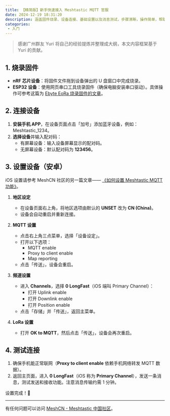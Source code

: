 ```yaml
---
title: 【精简版】新手快速接入 Meshtastic MQTT 官服
date: 2024-12-19 18:31:20
description: 涵盖固件烧录、设备连接、基础设置以及消息测试，步骤清晰，操作简单，帮助用户在最短时间内完成 MQTT 配置并投入使用。
categories:
 - 入门
---
```


> 感谢广州群友 Yuri 将自己的经验提炼并整理成大纲，本文内容框架基于 Yuri 的贡献。

## 1. 烧录固件
- **nRF 芯片设备**：将固件文件拖到设备弹出的 U 盘窗口中完成烧录。
- **ESP32 设备**：使用网页串口工具烧录固件（确保电脑安装串口驱动）。具体操作可参考这篇为 [Ebyte EoRa 烧录固件的文章](http://localhost:4000/flash-meshtastic-firmware-ebyte-eora-s3/)。

## 2. 连接设备
1. **安装手机 APP**，在设备页面点击「加号」添加蓝牙设备，例如：Meshtastic_1234。
2. **选择设备**并输入配对码：
   - 有屏幕设备：输入设备屏幕显示的配对码。
   - 无屏幕设备：默认配对码为 **123456**。

## 3. 设置设备（安卓）

iOS 设置请参考 MeshCN 社区的另一篇文章—— [《如何设置 Meshtastic MQTT 功能》](https://meshcn.net/how-to-connect-meshtastic-mqtt/)。

1. **地区设定**  
   - 在设备页面右上角，将地区选项由默认的 **UNSET** 改为 **CN (China)**。
   - 设备会自动重启并重新连接。

2. **MQTT 设置**  
   - 点击右上角三点菜单，选择「设备设定」。  
   - 打开以下选项：
     - MQTT enable
     - Proxy to client enable
     - Map reporting 
   - 点击「传送」，设备会重启。

3. **频道设置**  
   - 进入 **Channels**，选择 **0 LongFast**（iOS 端叫 Primary Channel）：
     - 打开 Uplink enable
     - 打开 Downlink enable
     - 打开 Position enable  
   - 点击「存储」并「传送」，返回主菜单。

4. **LoRa 设置**  
   - 打开 **OK to MQTT**，然后点击「传送」，设备会再次重启。

## 4. 测试连接
1. 确保手机能正常联网（**Proxy to client enable** 依赖手机网络转发 MQTT 数据）。
2. 返回主页面，进入 **0 LongFast**（iOS 称为 **Primary Channel**），发送一条消息，测试发送和接收功能。注意消息传输约需 1 分钟。

设置完成！🎉

---

有任何问题可以访问 [MeshCN - Meshtastic 中国社区](https://meshcn.net)。